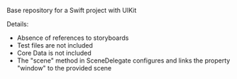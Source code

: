 Base repository for a Swift project with UIKit

Details:

- Absence of references to storyboards
- Test files are not included
- Core Data is not included
- The "scene" method in SceneDelegate configures and links the property "window" to the provided scene
